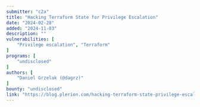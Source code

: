 ```yaml
---
submitter: "c2a"
title: "Hacking Terraform State for Privilege Escalation"
date: "2024-02-28"
added: "2024-11-03"
description: ""
vulnerabilities: [
    "Privilege escalation", "Terraform"
]
programs: [
    "undisclosed"
]
authors: [
    "Daniel Grzelak (@dagrz)"
]
bounty: "undisclosed"
link: "https://blog.plerion.com/hacking-terraform-state-privilege-escalation/"
---
```




